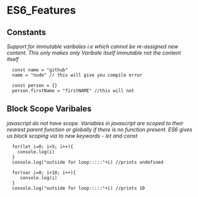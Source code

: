 # ES6_Features

## Constants

*Support for immutable varibales i.e which cannot be re-assigned new content. This only makes only Varibale itself immutable not the content itself*

```
  const name = "github"
  name = "node" // this will give you compile error
  
  const person = {}
  person.firstName = "firstNAME" //this will not

```

## Block Scope Varibales

  *javascript do not have scope. Variables in javascript are scoped to their nearest parent function or globally if there is no function present. ES6 gives us block scoping via to new keywords - let and const*
  
  ```
    for(let i=0; i<5; i++){
      console.log(i)
    }
    console.log("outside for loop:::::"+i) //prints undefined

    for(var i=0; i<10; i++){
       console.log(i)
    }
    console.log("outside for loop:::::"+i) //prints 10
  ```
